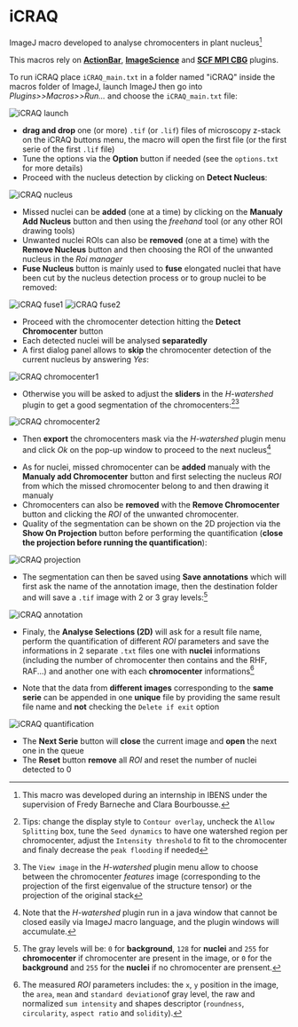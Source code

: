 # iCRAQ
ImageJ macro developed to analyse chromocenters in plant nucleus[^1]
[^1]: This macro was developed during an internship in IBENS under the supervision of Fredy Barneche and Clara Bourbousse.

This macros rely on [**ActionBar**](https://figshare.com/articles/Custom_toolbars_and_mini_applications_with_Action_Bar/3397603), [**ImageScience**](https://sites.imagej.net/ImageScience/) and [**SCF MPI CBG**](https://sites.imagej.net/SCF-MPI-CBG/) plugins.

To run iCRAQ place `iCRAQ_main.txt` in a folder named "iCRAQ" inside the macros folder of ImageJ, launch ImageJ then go into *Plugins>>Macros>>Run...* and choose the `iCRAQ_main.txt` file:

![iCRAQ launch](iCRAQ_001.png)

* **drag and drop** one (or more) `.tif` (or `.lif`) files of microscopy z-stack on the iCRAQ buttons menu, the macro will open the first file (or the first serie of the first `.lif` file)
* Tune the options via the **Option** button if needed (see the `options.txt` for more details)
* Proceed with the nucleus detection by clicking on **Detect Nucleus**:

![iCRAQ nucleus](iCRAQ_002.png)

* Missed nuclei can be **added** (one at a time) by clicking on the **Manualy Add Nucleus** button and then using the *freehand* tool (or any other ROI drawing tools)
* Unwanted nuclei ROIs can also be **removed** (one at a time) with the **Remove Nucleus** button and then choosing the ROI of the unwanted nucleus in the *Roi manager*
* **Fuse Nucleus** button is mainly used to **fuse** elongated nuclei that have been cut by the nucleus detection process or to group nuclei to be removed:

![iCRAQ fuse1](iCRAQ_003.png)
![iCRAQ fuse2](iCRAQ_004.png)

* Proceed with the chromocenter detection hitting the **Detect Chromocenter** button
* Each detected nuclei will be analysed **separatedly**
* A first dialog panel allows to **skip** the chromocenter detection of the current nucleus by answering *Yes*:

![iCRAQ chromocenter1](iCRAQ_005.png)

* Otherwise you will be asked to adjust the **sliders** in the *H-watershed* plugin to get a good segmentation of the chromocenters:[^2][^3]

![iCRAQ chromocenter2](iCRAQ_006.png)

[^2]: Tips: change the display style to `Contour overlay`, uncheck the `Allow Splitting` box, tune the `Seed dynamics` to have one watershed region per chromocenter, adjust the `Intensity threshold` to fit to the chromocenter and finaly decrease the `peak flooding` if needed
[^3]: The `View image` in the *H-watershed* plugin menu allow to choose between the chromocenter *features* image (corresponding to the projection of the first eigenvalue of the structure tensor) or the projection of the original stack
* Then **export** the chromocenters mask via the *H-watershed* plugin menu and click *Ok* on the pop-up window to proceed to the next nucleus[^4]
[^4]: Note that the *H-watershed* plugin run in a java window that cannot be closed easily via ImageJ macro language, and the plugin windows will accumulate.
* As for nuclei, missed chromocenter can be **added** manualy with the **Manualy add Chromocenter** button and first selecting the nucleus *ROI* from which the missed chromocenter belong to and then drawing it manualy
* Chromocenters can also be **removed** with the **Remove Chromocenter** button and clicking the *ROI* of the unwanted chromocenter.
* Quality of the segmentation can be shown on the 2D projection via the **Show On Projection** button before performing the quantification (**close the projection before running the quantification**):

![iCRAQ projection](iCRAQ_007.png)

* The segmentation can then be saved using **Save annotations** which will first ask the name of the annotation image, then the destination folder and will save a `.tif` image with 2 or 3 gray levels:[^5]
[^5]: The gray levels will be: `0` for **background**, `128` for **nuclei** and `255` for **chromocenter** if chromocenter are present in the image, or `0` for the **background** and `255` for the **nuclei** if no chromocenter are prensent.

![iCRAQ annotation](iCRAQ_008.png)

* Finaly, the **Analyse Selections (2D)** will ask for a result file name, perform the quantification of different *ROI* parameters and save the informations in 2 separate `.txt` files one with **nuclei** informations (including the number of chromocenter then contains and the RHF, RAF...) and another one with each **chromocenter** informations[^6]
[^6]: The measured *ROI* parameters includes: the `x`, `y` position in the image, the `area`, `mean` and `standard deviation`of gray level, the raw and normalized `sum intensity` and shapes descriptor (`roundness`, `circularity`, `aspect ratio` and `solidity`).
* Note that the data from **different images** corresponding to the **same serie** can be appended in one **unique** file by providing the same result file name and **not** checking the `Delete if exit` option

![iCRAQ quantification](iCRAQ_009.png)

* The **Next Serie** button will **close** the current image and **open** the next one in the queue
* The **Reset** button **remove** all *ROI* and reset the number of nuclei detected to 0
